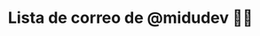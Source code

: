---
title: Lista de correo de @midudev 👨‍💻
type: page
image: '/images/newsletter-image.jpg'
layout: newsletter
description: Apúntate a la lista de correo y recibe artículos de calidad sobre frontend, contenido exclusivo, promociones y mucho más.
---
